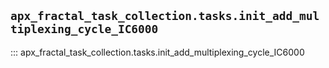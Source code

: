 ## `apx_fractal_task_collection.tasks.init_add_multiplexing_cycle_IC6000`

::: apx_fractal_task_collection.tasks.init_add_multiplexing_cycle_IC6000

